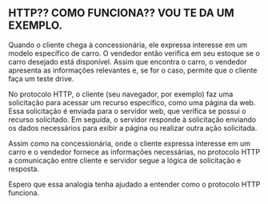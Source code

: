 ## HTTP?? COMO FUNCIONA?? VOU TE DA UM EXEMPLO.

Quando o cliente chega à concessionária, ele expressa interesse em um modelo específico de carro. O vendedor então verifica em seu estoque se o carro desejado está disponível. Assim que encontra o carro, o vendedor apresenta as informações relevantes e, se for o caso, permite que o cliente faça um teste drive.

No protocolo HTTP, o cliente (seu navegador, por exemplo) faz uma solicitação para acessar um recurso específico, como uma página da web. Essa solicitação é enviada para o servidor web, que verifica se possui o recurso solicitado. Em seguida, o servidor responde à solicitação enviando os dados necessários para exibir a página ou realizar outra ação solicitada.

Assim como na concessionária, onde o cliente expressa interesse em um carro e o vendedor fornece as informações necessárias, no protocolo HTTP a comunicação entre cliente e servidor segue a lógica de solicitação e resposta.

Espero que essa analogia tenha ajudado a entender como o protocolo HTTP funciona.
